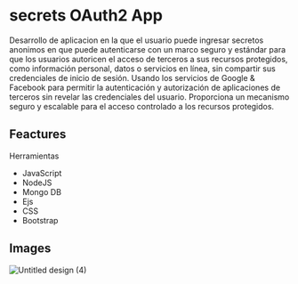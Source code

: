 # secrets OAuth2 App
Desarrollo de aplicacion en la que el usuario puede ingresar secretos anonimos en que puede autenticarse con un marco seguro y estándar para que los usuarios autoricen el acceso de terceros a sus recursos protegidos, como información personal, datos o servicios en línea, sin compartir sus credenciales de inicio de sesión.
Usando los servicios de Google & Facebook para permitir la autenticación y autorización de aplicaciones de terceros sin revelar las credenciales del usuario. Proporciona un mecanismo seguro y escalable para el acceso controlado a los recursos protegidos.
## Feactures 
Herramientas
- JavaScript 
- NodeJS 
- Mongo DB 
- Ejs
- CSS
- Bootstrap 

## Images
![Untitled design (4)](https://github.com/danielromeror32/secrets-oauth2/assets/57699199/570313ad-49c3-4897-9c71-592184395d89)
